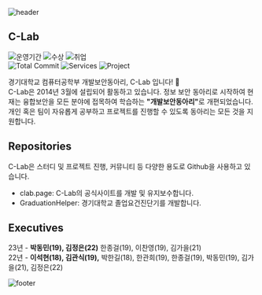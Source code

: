 ![header](https://capsule-render.vercel.app/api?type=waving&color=gradient&animation=fadeIn&height=230&text=C-Lab&desc=경기대학교%20컴퓨터공학부%20개발보안동아리&fontSize=60&fontAlign=50&fontAlignY=33&descSize=20&descAlign=50&descAlignY=55)

## C-Lab

![운영기간](https://img.shields.io/badge/운영기간-9년-brightgreen)
![수상](https://img.shields.io/badge/수상-21개-red)
![취업](https://img.shields.io/badge/취업-100%25-blue)  
![Total Commit](https://img.shields.io/badge/Total%20Commit-200%2B-green)
![Services](https://img.shields.io/badge/Services-1-brightgreen)
![Project](https://img.shields.io/badge/Project-5-blueviolet)  

경기대학교 컴퓨터공학부 개발보안동아리, C-Lab 입니다! 👋  
C-Lab은 2014년 3월에 설립되어 활동하고 있습니다. 정보 보안 동아리로 시작하여 현재는 융합보안을 모든 분야에 접목하여 학습하는 <b>"개발보안동아리"</b>로 개편되었습니다. 개인 혹은 팀이 자유롭게 공부하고 프로젝트를 진행할 수 있도록 동아리는 모든 것을 지원합니다.

## Repositories

C-Lab은 스터디 및 프로젝트 진행, 커뮤니티 등 다양한 용도로 Github을 사용하고 있습니다.

* clab.page: C-Lab의 공식사이트를 개발 및 유지보수합니다.
* GraduationHelper: 경기대학교 졸업요건진단기를 개발합니다.

## Executives

23년 - <b>박동민(19), 김정은(22)</b> 한종걸(19), 이찬영(19), 김가을(21)   
22년 - <b>이석현(18), 김관식(19),</b> 박한길(18), 한관희(19), 한종걸(19), 박동민(19), 김가을(21), 김정은(22)

![footer](https://capsule-render.vercel.app/api?type=waving&&color=gradient&section=footer)
